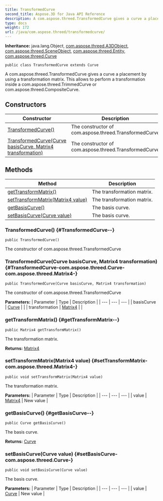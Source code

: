 ```yaml
---
title: TransformedCurve
second_title: Aspose.3D for Java API Reference
description: A com.aspose.threed.TransformedCurve gives a curve a placement by using a transformation matrix.
type: docs
weight: 172
url: /java/com.aspose.threed/transformedcurve/
---
```


**Inheritance:**
java.lang.Object, [com.aspose.threed.A3DObject](../../com.aspose.threed/a3dobject), [com.aspose.threed.SceneObject](../../com.aspose.threed/sceneobject), [com.aspose.threed.Entity](../../com.aspose.threed/entity), [com.aspose.threed.Curve](../../com.aspose.threed/curve)
```
public class TransformedCurve extends Curve
```

A com.aspose.threed.TransformedCurve gives a curve a placement by using a transformation matrix. This allows to perform a transformation inside a com.aspose.threed.TrimmedCurve or com.aspose.threed.CompositeCurve.
## Constructors

| Constructor | Description |
| --- | --- |
| [TransformedCurve()](#TransformedCurve--) | The constructor of com.aspose.threed.TransformedCurve |
| [TransformedCurve(Curve basisCurve, Matrix4 transformation)](#TransformedCurve-com.aspose.threed.Curve-com.aspose.threed.Matrix4-) | The constructor of com.aspose.threed.TransformedCurve |
## Methods

| Method | Description |
| --- | --- |
| [getTransformMatrix()](#getTransformMatrix--) | The transformation matrix. |
| [setTransformMatrix(Matrix4 value)](#setTransformMatrix-com.aspose.threed.Matrix4-) | The transformation matrix. |
| [getBasisCurve()](#getBasisCurve--) | The basis curve. |
| [setBasisCurve(Curve value)](#setBasisCurve-com.aspose.threed.Curve-) | The basis curve. |
### TransformedCurve() {#TransformedCurve--}
```
public TransformedCurve()
```


The constructor of com.aspose.threed.TransformedCurve

### TransformedCurve(Curve basisCurve, Matrix4 transformation) {#TransformedCurve-com.aspose.threed.Curve-com.aspose.threed.Matrix4-}
```
public TransformedCurve(Curve basisCurve, Matrix4 transformation)
```


The constructor of com.aspose.threed.TransformedCurve

**Parameters:**
| Parameter | Type | Description |
| --- | --- | --- |
| basisCurve | [Curve](../../com.aspose.threed/curve) |  |
| transformation | [Matrix4](../../com.aspose.threed/matrix4) |  |

### getTransformMatrix() {#getTransformMatrix--}
```
public Matrix4 getTransformMatrix()
```


The transformation matrix.

**Returns:**
[Matrix4](../../com.aspose.threed/matrix4)
### setTransformMatrix(Matrix4 value) {#setTransformMatrix-com.aspose.threed.Matrix4-}
```
public void setTransformMatrix(Matrix4 value)
```


The transformation matrix.

**Parameters:**
| Parameter | Type | Description |
| --- | --- | --- |
| value | [Matrix4](../../com.aspose.threed/matrix4) | New value |

### getBasisCurve() {#getBasisCurve--}
```
public Curve getBasisCurve()
```


The basis curve.

**Returns:**
[Curve](../../com.aspose.threed/curve)
### setBasisCurve(Curve value) {#setBasisCurve-com.aspose.threed.Curve-}
```
public void setBasisCurve(Curve value)
```


The basis curve.

**Parameters:**
| Parameter | Type | Description |
| --- | --- | --- |
| value | [Curve](../../com.aspose.threed/curve) | New value |


